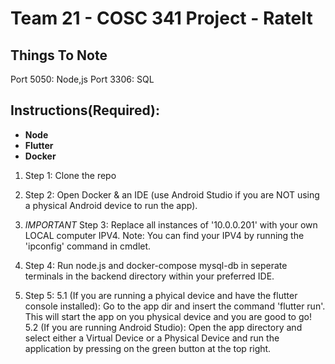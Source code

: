 # Team 21 - COSC 341 Project - RateIt

## Things To Note
Port 5050: Node,js
Port 3306: SQL

## Instructions(Required):
 - **Node** 
 - **Flutter**
 - **Docker**
   
1. Step 1: Clone the repo
2. Step 2: Open Docker & an IDE (use Android Studio if you are NOT using a physical Android device to run the app).
3. *IMPORTANT* Step 3: Replace all instances of '10.0.0.201' with your own LOCAL computer IPV4. 
                    Note: You can find your IPV4 by running the 'ipconfig' command in cmdlet. 
                                 

4. Step 4: Run node.js and docker-compose mysql-db in seperate terminals in the backend directory within your preferred IDE.
5. Step 5: 
5.1 (If you are running a phyical device and have the flutter console installed): Go to the app dir and insert the command 'flutter run'. This will start the app on you physical device and you are good to go!
5.2 (If you are running Android Studio): Open the app directory and select either a Virtual Device or a Physical Device and run the application by pressing on the green button at the top right. 


